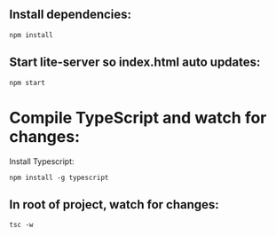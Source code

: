 ## Install dependencies:

```
npm install
```

## Start lite-server so index.html auto updates:

```
npm start
```

# Compile TypeScript and watch for changes:

Install Typescript:

```
npm install -g typescript
```

## In root of project, watch for changes:

```
tsc -w
```
